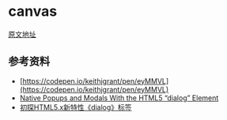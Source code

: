 # canvas

[原文地址](https://denzel.netlify.com/html/canvas_pixel_pick.html)

<Canvas-PixelPick/>


<Canvas-PixelPick2/>

## 参考资料
- [https://codepen.io/keithjgrant/pen/eyMMVL](https://codepen.io/keithjgrant/pen/eyMMVL)
- [Native Popups and Modals With the HTML5 “dialog” Element](https://webdesign.tutsplus.com/tutorials/native-popups-and-modals-with-the-html5-dialog-element--cms-23876)
- [初探HTML5.x新特性《dialog》标签](https://yq.aliyun.com/articles/374584)